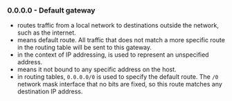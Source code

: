 ### 0.0.0.0 - Default gateway
- routes traffic from a local network to destinations outside the network, such as the internet.
- means default route. All traffic that does not match a more specific route in the routing table will be sent to this gateway.
- in the context of IP addressing, is used to represent an unspecified address.
- means it not bound to any specific address on the host.
- in routing tables, `0.0.0.0/0` is used to specify the default route. The `/0` network mask interface that no bits are fixed, so this route matches any destination IP address.